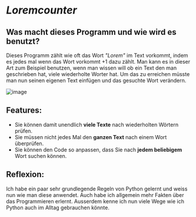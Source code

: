 # *Loremcounter*

## Was macht dieses Programm und wie wird es benutzt?
Dieses Programm zählt wie oft das Wort *"Lorem"* im Text vorkommt, indem es jedes mal wenn das Wort vorkommt +1 dazu zählt.
Man kann es in dieser Art zum Beispiel benutzen, wenn man wissen will ob ein Text den man geschrieben hat, viele wiederholte Worter hat.
Um das zu erreichen müsste man nun seinen eigenen Text einfügen und das gesuchte Wort verändern.

![image](https://user-images.githubusercontent.com/97448558/148774670-383d8fab-b031-4ca0-91b6-4884daac8e75.png)


## Features:
- Sie können damit unendlich **viele Texte** nach wiederholten Wörtern prüfen.
- Sie müssen nicht jedes Mal den **ganzen Text** nach einem Wort überprüfen.
- Sie können den Code so anpassen, dass Sie nach **jedem beliebigem** Wort suchen können.

## Reflexion:
Ich habe ein paar sehr grundlegende Regeln von Python gelernt und weiss nun wie man diese anwendet.
Auch habe ich allgemein mehr Fakten über das Programmieren erlernt.
Ausserdem kenne ich nun viele Wege wie ich Python auch im Alltag gebrauchen könnte. 
